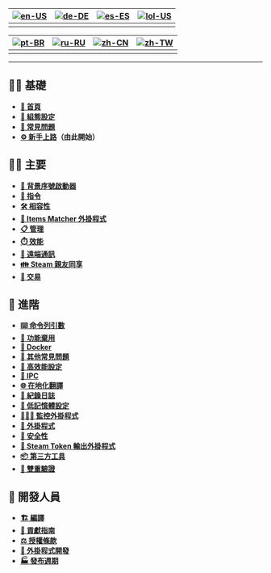 | [![en-US](https://raw.githubusercontent.com/JustArchiNET/ArchiSteamFarm/refs/heads/main/resources/flags/en-US.png)](https://github.com/JustArchiNET/ArchiSteamFarm/wiki/Home) | [![de-DE](https://raw.githubusercontent.com/JustArchiNET/ArchiSteamFarm/refs/heads/main/resources/flags/de-DE.png)](https://github.com/JustArchiNET/ArchiSteamFarm/wiki/Home-de-DE) | [![es-ES](https://raw.githubusercontent.com/JustArchiNET/ArchiSteamFarm/refs/heads/main/resources/flags/es-ES.png)](https://github.com/JustArchiNET/ArchiSteamFarm/wiki/Home-es-ES) | [![lol-US](https://raw.githubusercontent.com/JustArchiNET/ArchiSteamFarm/refs/heads/main/resources/flags/lol-US.png)](https://github.com/JustArchiNET/ArchiSteamFarm/wiki/Home-lol-US) |
| ----------------------------------------------------------------------------------------------------------------------------------------------------------------------------- | ----------------------------------------------------------------------------------------------------------------------------------------------------------------------------------- | ----------------------------------------------------------------------------------------------------------------------------------------------------------------------------------- | -------------------------------------------------------------------------------------------------------------------------------------------------------------------------------------- |
|                                                                                                                                                                               |                                                                                                                                                                                     |                                                                                                                                                                                     |                                                                                                                                                                                        |

| [![pt-BR](https://raw.githubusercontent.com/JustArchiNET/ArchiSteamFarm/refs/heads/main/resources/flags/pt-BR.png)](https://github.com/JustArchiNET/ArchiSteamFarm/wiki/Home-pt-BR) | [![ru-RU](https://raw.githubusercontent.com/JustArchiNET/ArchiSteamFarm/refs/heads/main/resources/flags/ru-RU.png)](https://github.com/JustArchiNET/ArchiSteamFarm/wiki/Home-ru-RU) | [![zh-CN](https://raw.githubusercontent.com/JustArchiNET/ArchiSteamFarm/refs/heads/main/resources/flags/zh-CN.png)](https://github.com/JustArchiNET/ArchiSteamFarm/wiki/Home-zh-CN) | [![zh-TW](https://raw.githubusercontent.com/JustArchiNET/ArchiSteamFarm/refs/heads/main/resources/flags/zh-TW.png)](https://github.com/JustArchiNET/ArchiSteamFarm/wiki/Home-zh-TW) |
| ----------------------------------------------------------------------------------------------------------------------------------------------------------------------------------- | ----------------------------------------------------------------------------------------------------------------------------------------------------------------------------------- | ----------------------------------------------------------------------------------------------------------------------------------------------------------------------------------- | ----------------------------------------------------------------------------------------------------------------------------------------------------------------------------------- |
|                                                                                                                                                                                     |                                                                                                                                                                                     |                                                                                                                                                                                     |                                                                                                                                                                                     |

***

## 👨‍🏫 基礎

* **[🏡 首頁](https://github.com/JustArchiNET/ArchiSteamFarm/wiki/Home-zh-TW)**
* **[🔧 組態設定](https://github.com/JustArchiNET/ArchiSteamFarm/wiki/Configuration-zh-TW)**
* **[💬 常見問題](https://github.com/JustArchiNET/ArchiSteamFarm/wiki/FAQ-zh-TW)**
* **[⚙️ 新手上路](https://github.com/JustArchiNET/ArchiSteamFarm/wiki/Setting-up-zh-TW)**&#8203;**（由此開始）**


## 👨‍🎓️ 主要

* **[👥 背景序號啟動器](https://github.com/JustArchiNET/ArchiSteamFarm/wiki/Background-games-redeemer-zh-TW)**
* **[📢 指令](https://github.com/JustArchiNET/ArchiSteamFarm/wiki/Commands-zh-TW)**
* **[🛠️ 相容性](https://github.com/JustArchiNET/ArchiSteamFarm/wiki/Compatibility-zh-TW)**
* **[🧩 Items Matcher 外掛程式](https://github.com/JustArchiNET/ArchiSteamFarm/wiki/ItemsMatcherPlugin-zh-TW)**
* **[📋 管理](https://github.com/JustArchiNET/ArchiSteamFarm/wiki/Management-zh-TW)**
* **[⏱️ 效能](https://github.com/JustArchiNET/ArchiSteamFarm/wiki/Performance-zh-TW)**
* **[📡 遠端通訊](https://github.com/JustArchiNET/ArchiSteamFarm/wiki/Remote-communication-zh-TW)**
* **[👪 Steam 親友同享](https://github.com/JustArchiNET/ArchiSteamFarm/wiki/Steam-Family-Sharing-zh-TW)**
* **[🔄 交易](https://github.com/JustArchiNET/ArchiSteamFarm/wiki/Trading-zh-TW)**


## 🧙 進階

* **[⌨️ 命令列引數](https://github.com/JustArchiNET/ArchiSteamFarm/wiki/Command-line-arguments-zh-TW)**
* **[🚧 功能棄用](https://github.com/JustArchiNET/ArchiSteamFarm/wiki/Deprecation-zh-TW)**
* **[🐳 Docker](https://github.com/JustArchiNET/ArchiSteamFarm/wiki/Docker-zh-TW)**
* **[🤔 其他常見問題](https://github.com/JustArchiNET/ArchiSteamFarm/wiki/Extended-FAQ-zh-TW)**
* **[🚀 高效能設定](https://github.com/JustArchiNET/ArchiSteamFarm/wiki/High-performance-setup-zh-TW)**
* **[🔗 IPC](https://github.com/JustArchiNET/ArchiSteamFarm/wiki/IPC-zh-TW)**
* **[🌐 在地化翻譯](https://github.com/JustArchiNET/ArchiSteamFarm/wiki/Localization-zh-TW)**
* **[📝 紀錄日誌](https://github.com/JustArchiNET/ArchiSteamFarm/wiki/Logging-zh-TW)**
* **[💾 低記憶體設定](https://github.com/JustArchiNET/ArchiSteamFarm/wiki/Low-memory-setup-zh-TW)**
* **[🕵🏼‍♂️ 監控外掛程式](https://github.com/JustArchiNET/ArchiSteamFarm/wiki/MonitoringPlugin)**
* **[🔌 外掛程式](https://github.com/JustArchiNET/ArchiSteamFarm/wiki/Plugins-zh-TW)**
* **[🔐 安全性](https://github.com/JustArchiNET/ArchiSteamFarm/wiki/Security-zh-TW)**
* **[🧩 Steam Token 輸出外掛程式](https://github.com/JustArchiNET/ArchiSteamFarm/wiki/SteamTokenDumperPlugin-zh-TW)**
* **[📦 第三方工具](https://github.com/JustArchiNET/ArchiSteamFarm/wiki/Third-party-zh-TW)**
* **[📵 雙重驗證](https://github.com/JustArchiNET/ArchiSteamFarm/wiki/Two-factor-authentication-zh-TW)**


## 👷 開發人員

* **[🏗️ 編譯](https://github.com/JustArchiNET/ArchiSteamFarm/wiki/Compilation-zh-TW)**
* **[🤝 貢獻指南](https://github.com/JustArchiNET/ArchiSteamFarm/blob/main/.github/CONTRIBUTING.md)**
* **[⚖️ 授權條款](https://github.com/JustArchiNET/ArchiSteamFarm/wiki/License-zh-TW)**
* **[🥷 外掛程式開發](https://github.com/JustArchiNET/ArchiSteamFarm/wiki/Plugins-development)**
* **[🏭 發布週期](https://github.com/JustArchiNET/ArchiSteamFarm/wiki/Release-cycle-zh-TW)**
